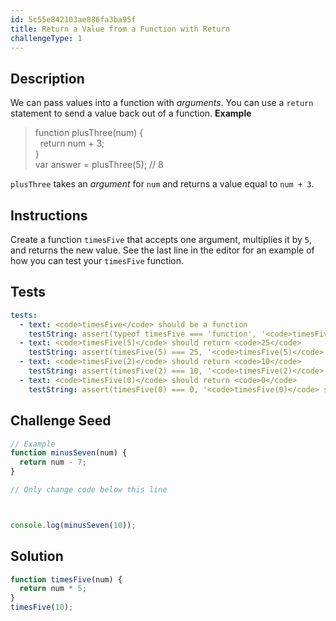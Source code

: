 ```yaml
---
id: 5c55e842103ae886fa3ba95f
title: Return a Value from a Function with Return
challengeType: 1
---
```


## Description
<section id='description'>
We can pass values into a function with <dfn>arguments</dfn>. You can use a <code>return</code> statement to send a value back out of a function.
<strong>Example</strong>
<blockquote>function plusThree(num) {<br>&nbsp;&nbsp;return num + 3;<br>}<br>var answer = plusThree(5); // 8</blockquote>
<code>plusThree</code> takes an <dfn>argument</dfn> for <code>num</code> and returns a value equal to <code>num + 3</code>.
</section>

## Instructions
<section id='instructions'>
Create a function <code>timesFive</code> that accepts one argument, multiplies it by <code>5</code>, and returns the new value. See the last line in the editor for an example of how you can test your <code>timesFive</code> function.
</section>

## Tests
<section id='tests'>

```yml
tests:
  - text: <code>timesFive</code> should be a function
    testString: assert(typeof timesFive === 'function', '<code>timesFive</code> should be a function');
  - text: <code>timesFive(5)</code> should return <code>25</code>
    testString: assert(timesFive(5) === 25, '<code>timesFive(5)</code> should return <code>25</code>');
  - text: <code>timesFive(2)</code> should return <code>10</code>
    testString: assert(timesFive(2) === 10, '<code>timesFive(2)</code> should return <code>10</code>');
  - text: <code>timesFive(0)</code> should return <code>0</code>
    testString: assert(timesFive(0) === 0, '<code>timesFive(0)</code> should return <code>0</code>');

```

</section>

## Challenge Seed
<section id='challengeSeed'>

<div id='js-seed'>

```js
// Example
function minusSeven(num) {
  return num - 7;
}

// Only change code below this line



console.log(minusSeven(10));
```

</div>



</section>

## Solution
<section id='solution'>


```js
function timesFive(num) {
  return num * 5;
}
timesFive(10);
```

</section>
